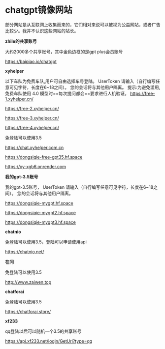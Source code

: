 # chatgpt镜像网站

部分网站是从互联网上收集而来的，它们相对来说可以被视为公益网站，或者广告比较少。我并不认识这些网站的站长。 

**zhile的共享账号**

大约2000多个共享账号，其中金色边框的是gpt plus会员账号

https://baipiao.io/chatgpt

**xyhelper**

以下车队为免费车队,用户可自由选择车号登陆。 UserToken 请输入（自行编写任意可见字符，长度在6~18之间）。 您的会话将与其他用户隔离。
提示:为避免滥用,免费车队使用 4.0 模型时==每次提问都会==要求进行人机验证。
https://free-1.xyhelper.cn/

https://free-2.xyhelper.cn/

https://free-3.xyhelper.cn/

https://free-4.xyhelper.cn/

免登陆可以使用3.5

https://chat.xyhelper.com.cn

https://dongsiqie-free-gpt35.hf.space

https://xy-xgb6.onrender.com

**我的gpt-3.5账号**

我的gpt-3.5账号， UserToken 请输入（自行编写任意可见字符，长度在6~18之间）。 您的会话将与其他用户隔离。

https://dongsiqie-mygpt.hf.space

https://dongsiqie-mygpt2.hf.space

https://dongsiqie-mygpt3.hf.space

**chatnio**

免登陆可以使用3.5，登陆可以申请使用api

https://chatnio.net/

**在问**

免登陆可以使用3.5

http://www.zaiwen.top

**chatforai**

免登陆可以使用3.5

https://chatforai.store/

**xf233**

qq登陆以后可以随机一个3.5的共享账号

https://api.xf233.net/login/GetUrl?type=qq




